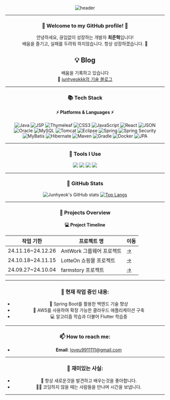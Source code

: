 <div align="center">

![header](https://capsule-render.vercel.app/api?type=wave&color=gradient&height=250&section=header&text=💻%20Junhyeok's%20Profile%20💻&fontSize=70&fontAlign=50)

---

### 🚀 Welcome to my GitHub profile! 🚀  
안녕하세요, 끊임없이 성장하는 개발자 **최준혁**입니다!  
배움을 즐기고, 실패를 두려워 하지않습니다. 항상 성장하겠습니다. 🌟

## 💡 Blog  
배움을 기록하고 있습니다 <br>
📖 [junhyeokkk의 기술 블로그](https://junhyeokkk.tistory.com/)  

---
### 📚 Tech Stack
#### ⚡ Platforms & Languages ⚡
<div align="center">
	<img src="https://img.shields.io/badge/Java-007396?style=flat-square&logo=Java&logoColor=white" alt="Java">
	<img src="https://img.shields.io/badge/JSP-E34F26?style=flat-square&logo=java&logoColor=white" alt="JSP">
	<img src="https://img.shields.io/badge/Thymeleaf-005F99?style=flat-square&logo=Thymeleaf&logoColor=white" alt="Thymeleaf">
	<img src="https://img.shields.io/badge/CSS3-1572B6?style=flat-square&logo=css3&logoColor=white" alt="CSS3">
	<img src="https://img.shields.io/badge/JavaScript-F7DF1E?style=flat-square&logo=JavaScript&logoColor=black" alt="JavaScript">
	<img src="https://img.shields.io/badge/React-61DAFB?style=flat-square&logo=React&logoColor=black" alt="React">
	<img src="https://img.shields.io/badge/JSON-000000?style=flat-square&logo=JSON&logoColor=white" alt="JSON">
	<img src="https://img.shields.io/badge/Oracle-F80000?style=flat-square&logo=Oracle&logoColor=white" alt="Oracle">
	<img src="https://img.shields.io/badge/MySQL-4479A1?style=flat-square&logo=MySQL&logoColor=white" alt="MySQL">
	<img src="https://img.shields.io/badge/Tomcat-F8DC75?style=flat-square&logo=Apache-Tomcat&logoColor=black" alt="Tomcat">
	<img src="https://img.shields.io/badge/Eclipse-2C2255?style=flat-square&logo=Eclipse&logoColor=white" alt="Eclipse">
	<img src="https://img.shields.io/badge/Spring-6DB33F?style=flat-square&logo=Spring&logoColor=white" alt="Spring">
	<img src="https://img.shields.io/badge/Spring%20Security-6DB33F?style=flat-square&logo=Spring-Security&logoColor=white" alt="Spring Security">
	<img src="https://img.shields.io/badge/MyBatis-4479A1?style=flat-square&logo=MyBatis&logoColor=white" alt="MyBatis">
	<img src="https://img.shields.io/badge/Hibernate-59666C?style=flat-square&logo=Hibernate&logoColor=white" alt="Hibernate">
	<img src="https://img.shields.io/badge/Maven-C71A36?style=flat-square&logo=Apache-Maven&logoColor=white" alt="Maven">
	<img src="https://img.shields.io/badge/Gradle-02303A?style=flat-square&logo=Gradle&logoColor=white" alt="Gradle">
	<img src="https://img.shields.io/badge/Docker-2496ED?style=flat-square&logo=Docker&logoColor=white" alt="Docker">
	<img src="https://img.shields.io/badge/JPA-6DB33F?style=flat-square&logo=Spring&logoColor=white" alt="JPA">
	
---
</div>

### 🔨 Tools I Use

<div>
	<img src="https://img.shields.io/badge/Eclipse%20IDE-2C2255?style=flat&logo=Eclipse%20IDE&logoColor=white" />
	<img src="https://img.shields.io/badge/IntelliJ%20IDEA-000000?style=flat&logo=IntelliJ%20IDEA&logoColor=white" />
	<img src="https://img.shields.io/badge/Apache%20Tomcat-F8DC75?style=flat&logo=Apache%20Tomcat&logoColor=black" />
	<img src="https://img.shields.io/badge/GitHub-181717?style=flat&logo=GitHub&logoColor=white" />
</div>

---

### 🌟 GitHub Stats

<div align="center">
  
![Junhyeok's GitHub stats](https://github-readme-stats.vercel.app/api?username=junhyeokkk&show_icons=true&theme=radical)
[![Top Langs](https://github-readme-stats.vercel.app/api/top-langs/?username=junhyeokkk&layout=compact&theme=radical)](https://github.com/anuraghazra/github-readme-stats)

</div>

---

### 📅 Projects Overview

#### 💻 Project Timeline
| **작업 기한**        | **프로젝트 명**                     | **이동**  |
|-----------------|-------------------------------|-------|
| 24.11.16~24.12.26 | AntWork 그룹웨어 프로젝트     | [->](https://github.com/junhyeokkk/Antwork) |
| 24.10.18~24.11.15 | LotteOn 쇼핑몰 프로젝트            | [->](https://github.com/junhyeokkk/LotteOn) |
| 24.09.27~24.10.04 | farmstory 프로젝트                | [->](https://github.com/junhyeokkk/Farmstory_TEAM1) |

---

### 🎯 현재 작업 중인 내용:
- 🌱 Spring Boot를 활용한 백엔드 기술 향상
- 🚀 AWS를 사용하여 확장 가능한 클라우드 애플리케이션 구축
- 💻 알고리즘 학습과 더불어 Flutter 학습중 

---

### 📫 How to reach me:
- **Email**: loveu9911111@gmail.com

---

### 🥂 재미있는 사실:
- 🎨 항상 새로운것을 발견하고 배우는것을 좋아합니다.
- 🚴‍♂️ 코딩하지 않을 때는 사람들을 만나며 시간을 보냅니다.

---

</div>
